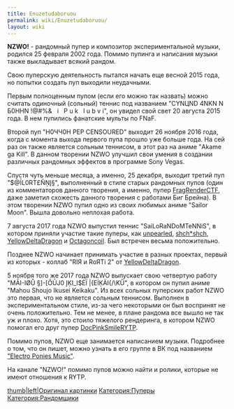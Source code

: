 ```yaml
---
title: Enuzetudaboruou
permalink: wiki/Enuzetudaboruou/
layout: wiki
---
```


**NZWO!** - рандомный пупер и композитор экспериментальной музыки,
родился 25 февраля 2002 года. Помимо пупинга и написания музыки также
выкладывает всякий рандом.

Свою пуперскую деятельность пытался начать еще весной 2015 года, но
попытки создать пуп выходили неудачными.

Первым полноценным пупом (если его можно так назвать) можно считать
одиночный (сольный) теннис под названием "CYNЦND 4NKN N Б0HHN !@\#%& 
 i   P u k   l u b v i", он увидел свой свет 20 августа 2015 года. В нем
пупились фанатские мульты по FNaF.

Второй пуп "H0ЧЧ0Н РЕР CENSOURED" выходит 26 ноября 2016 года, когда с
момента выхода первого пупа прошло уже больше года. На сей раз он также
является сольным теннисом, в этот раз на аниме "Akame ga Kill". В данном
творении NZWO улучшил свои умения в создании различных рандомных
эффектов в программе Sony Vegas.

Спустя чуть меньше месяца, а именно, 25 декабря, выходит третий пуп
"$@ĪL0RT£ÑŅĮ§", выполненный в стиле старых рандомных пупов (один из
комментаторов данного творения, а именно, пупер
[FragRenderCTF](/wiki/FragRenderCTF "wikilink"), даже заметил схожесть данного
творения с работами Биг Брейна). В этом творении NZWO пупил одно из
своих любимых аниме "Sailor Moon". Вышла довольно неплохая работа.

7 августа 2017 года NZWO выпустил теннис "SaiLoRaNDoMTeNNiS", в котором
приняли участие такие пуперы, как [unpearled](unpearled "wikilink"),
[shch\*shch](shch*shch "wikilink"),
[YellowDeltaDragon](/wiki/YellowDeltaDragon "wikilink") и
[Octagoncoil](/wiki/Octagoncoil "wikilink"). Был встречен весьма положительно.

Позднее NZWO начинает принимать участие в разных проектах, первый из
которых - коллаб "RIЯ и RоЯТi 2" от
[YellowDeltaDragon](/wiki/YellowDeltaDragon "wikilink").

5 ноября того же 2017 года NZWO выпускает свою четвертую работу "MĀI-IØŮ
§\]-\[ŐŪJ0 ĮĶI_I$ĖÏ \|{EİĶÄI{/\\KŰ", в котором он пупил аниме "Mahou
Shoujo Ikusei Keikaku". Из всех сольных пуперских работ NZWO это первая,
что не является сольным теннисом. Выполнен в экспериментальном стиле,
из-за чего некоторыми он был воспринят не очень положительно. Тем не
менее, в плане рандома все вышло не так уж и плохо. Хотя, это стоило
тяжелого рендеринга, в котором NZWO помогал его друг пупер
[DocPinkSmileRYTP](/wiki/DoctorSmiler "wikilink").

Помимо пупов, NZWO еще занимается написанием музыки. Подробнее о том,
что он пишет, можно узнать в его группе в ВК под названием ["Electro
Ponies Music"](https://vk.com/club120439845).

На канале "NZWO!" помимо пупов можно найти и ролики, которые не имеют
отношения к RYTP.

[thumb\|left\|Оригинал картинки](Файл:15328_eightbit2.jpg "wikilink")
[Категория:Пуперы](Категория:Пуперы "wikilink")
[Категория:Рандомщики](Категория:Рандомщики "wikilink")
